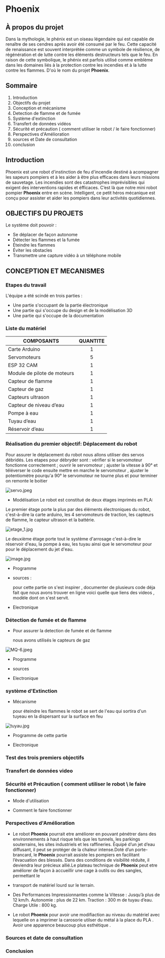 # Phoenix
## À propos du projet

Dans la mythologie, le phénix est un oiseau légendaire qui est capable de renaître de ses cendres après avoir été consumé par le feu. 
Cette capacité de renaissance est souvent interprétée comme un symbole de résilience, de régénération et de lutte contre les éléments destructeurs 
tels que le feu. En raison de cette symbolique, le phénix est parfois utilisé comme emblème dans les domaines liés à la protection contre les incendies et à 
la lutte contre les flammes. D'où le nom du projet **Phoenix**.


## Sommaire
1. Introduction
2. Objectifs du projet 
3. Conception et mécanisme 
4. Detection de flamme et de fumée
5. Système d'extinction
6. Transfert de données vidéos 
7. Sécurité et précaution ( comment utiliser le robot / le faire fonctionner)
8. Perspectives d'Amélioration
9. sources et Date de consultation
10. conclusion 

## Introduction

Phoenix est une robot d'instinction de feu d'incendie destiné à acompagner les sapeurs pompiers et à les aider à être 
plus efficaces dans leurs missions de sauvetage. 
Les incendies sont des catastrophes imprévisibles qui exigent des interventions rapides et éfficaces. C’est là que 
notre mini robot pompier **Phoenix** entre en scène. Intelligent, ce petit héros mécanique est conçu pour assister et 
aider les pompiers dans leur activités quotidiennes.


## OBJECTIFS DU PROJETS 
Le système doit pouvoir :
* Se déplacer de façon autonome
* Détecter les flammes et la fumée
* Éteindre les flammes
* Éviter les obstacles
* Transmettre une capture vidéo à un téléphone mobile

## CONCEPTION ET MECANISMES


### Etapes du travail

L'équipe a été scindé en trois parties : 
* Une partie s'occupant de la partie électronique
* Une partie qui s'occupe du design et de la modélisation 3D
* Une partie qui s'occupe de la documentation

### Liste du matériel

| **COMPOSANTS**              | **QUANTITE** |
|-----------------------------|:------------:|
| Carte Arduino               |      1       |
| Servomoteurs                |      5       |
| ESP 32 CAM                  |      1       |
| Module de pilote de moteurs |      1       |
| Capteur de flamme           |      1       |
| Capteur de gaz              |      1       |
| Capteurs ultrason           |      1       |
| Capteur de niveau d’eau     |      1       | 
| Pompe à eau                 |      1       |
| Tuyau d’eau                 |      1       |
| Réservoir d’eau             |      1       |

### Réalisation du premier objectif: Déplacement du robot

Pour assurer le déplacement du robot nous allons utiliser des servos débridés.
Les etapes pour débryder sont : vérifier si le servomoteur fonctionne correctement ; ouvrir le servomoteur ;
ajuster la vitesse à 90° et téléverser le code ensuite mettre en marche le servomoteur , ajuster le potentiomètre pourqu'a 90°
le servomoteur ne tourne plus et pour terminer on remonte le boitier  


![servo.jpeg](images/servo.jpeg) 

* Modélisation
Le robot est constitué de deux étages imprimés en PLA:  

Le premier étage porte la plus par des éléments électroniques du robot, c'est-à-dire la carte arduino, les 4 servomoteurs
de traction, les capteurs de flamme, le capteur ultrason et la battérie.  

![etage_1.jpg](images/etage_1.jpg)  

Le deuxième étage porte tout le système d'arrosage c'est-à-dire le réservoir d'eau, la pompe à eau, les tuyau ainsi que 
le servomoteur pour pour le déplacement du jet d'eau.

![image.jpg](images/etage_2.jpg)


     
   * Programme

   * sources :

       pour cette partie on s'est inspirer , documenter  de plusieurs code déja fait que nous avons trouver en ligne
       voici quelle que liens des videos , modèle dont on s'est servit. 

        

     

     
   * Electronique 
  
### Détection de fumée et de flamme

   * Pour assurer la detection de fumée et de flamme 

       nous avons utilisés le capteurs de gaz 

![MQ-6.jpeg](images%2FMQ-6.jpeg)


   
   * Programme

     
   * sources

     
   * Electronique 


### système d'Extinction

 * Mécanisme 

     pour éteindre les flammes le robot se sert de l'eau qui sortira d'un tuyeau en la dispersant sur la surface 
     en feu 

![tuyau.jpg](images%2Ftuyau.jpg)
     


  
 * Programme de cette partie
   
 * Electronique

   
### Test des trois premiers objectifs 



### Transfert de données video


### Sécurité et Précaution ( comment utiliser le robot \ le faire fonctionner)

* Mode d'utilisation
  
* Comment le faire fonctionner 


### Perspectives d'Amélioration

* Le robot **Phoenix** pourrait etre améliorer en pouvant pénétrer dans des environnements à haut risque tels que les 
tunnels, les parkings souterrains, les sites industriels et les raffineries. Équipé d’un jet d’eau diffusant, il peut 
se protéger de la chaleur intense.Doté d’un porte-brancard, le  **Phoenix** pourrait  assiste les pompiers en facilitant 
l’évacuation des blessés. Dans des conditions de visibilité réduite, il deviendra leur précieux allié.Le plateau 
technique de  **Phoenix**  peut etre améliorer de façon à  accueillir une cage à outils ou des sangles, permettant le 
* transport de matériel lourd sur le terrain.


* Des Performances Impressionnantes comme la 
Vitesse : Jusqu’à plus de  12 km/h.
Autonomie : plus de 22 km.
Traction : 300 m de tuyau d’eau.
Charge Utile : 800 kg.


* Le robot **Phoenix** pour avoir une modifiaction au niveau du matériel avec lequelle on 
a imprimer la carosorie utilser du métal à la place du PLA . Avoir une apparence beaucoup 
plus esthétique .

### Sources et date de consultation




### Conclusion 


